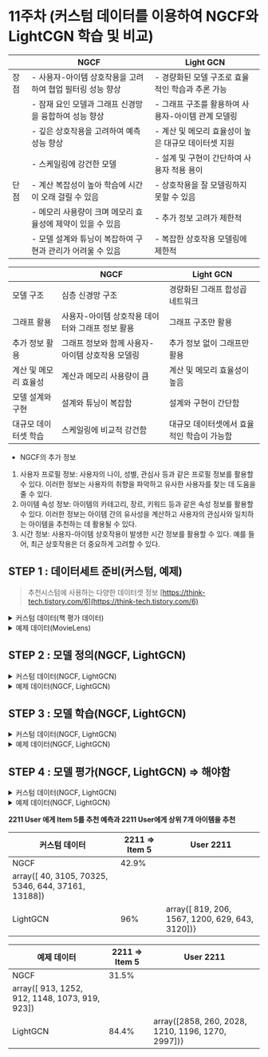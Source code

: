 # 11주차 (커스텀 데이터를 이용하여 NGCF와 LightCGN 학습 및 비교)

|  | NGCF | Light GCN |
| --- | --- | --- |
| 장점 | - 사용자-아이템 상호작용을 고려하여 협업 필터링 성능 향상 | - 경량화된 모델 구조로 효율적인 학습과 추론 가능 |
|  | - 잠재 요인 모델과 그래프 신경망을 융합하여 성능 향상 | - 그래프 구조를 활용하여 사용자-아이템 관계 모델링 |
|  | - 깊은 상호작용을 고려하여 예측 성능 향상 | - 계산 및 메모리 효율성이 높은 대규모 데이터셋 지원 |
|  | - 스케일링에 강건한 모델 | - 설계 및 구현이 간단하여 사용자 적용 용이 |
| 단점 | - 계산 복잡성이 높아 학습에 시간이 오래 걸릴 수 있음 | - 상호작용을 잘 모델링하지 못할 수 있음 |
|  | - 메모리 사용량이 크며 메모리 효율성에 제약이 있을 수 있음 | - 추가 정보 고려가 제한적 |
|  | - 모델 설계와 튜닝이 복잡하여 구현과 관리가 어려울 수 있음 | - 복잡한 상호작용 모델링에 제한적 |

|  | NGCF | Light GCN |
| --- | --- | --- |
| 모델 구조 | 심층 신경망 구조 | 경량화된 그래프 합성곱 네트워크 |
| 그래프 활용 | 사용자-아이템 상호작용 데이터와 그래프 정보 활용 | 그래프 구조만 활용 |
| 추가 정보 활용 | 그래프 정보와 함께 사용자-아이템 상호작용 모델링 | 추가 정보 없이 그래프만 활용 |
| 계산 및 메모리 효율성 | 계산과 메모리 사용량이 큼 | 계산 및 메모리 효율성이 높음 |
| 모델 설계와 구현 | 설계와 튜닝이 복잡함 | 설계와 구현이 간단함 |
| 대규모 데이터셋 학습 | 스케일링에 비교적 강건함 | 대규모 데이터셋에서 효율적인 학습이 가능함 |
- NGCF의 추가 정보
1. 사용자 프로필 정보: 사용자의 나이, 성별, 관심사 등과 같은 프로필 정보를 활용할 수 있다. 이러한 정보는 사용자의 취향을 파악하고 유사한 사용자를 찾는 데 도움을 줄 수 있다.
2. 아이템 속성 정보: 아이템의 카테고리, 장르, 키워드 등과 같은 속성 정보를 활용할 수 있다. 이러한 정보는 아이템 간의 유사성을 계산하고 사용자의 관심사와 일치하는 아이템을 추천하는 데 활용될 수 있다.
3. 시간 정보: 사용자-아이템 상호작용이 발생한 시간 정보를 활용할 수 있다. 예를 들어, 최근 상호작용은 더 중요하게 고려할 수 있다.


## STEP 1 : 데이터세트 준비(커스텀, 예제)

> 추천시스텀에 사용하는 다양한 데이터셋 정보
[https://think-tech.tistory.com/6](https://think-tech.tistory.com/6)
>

<details>
<summary> 커스텀 데이터(책 평가 데이터)  </summary>
<div markdown="1"> 

- **커스텀 데이터**

Book-Crossing 데이터셋은 책정보(제목, 작가 연도 등), 평점, 유저 정보(유저 id, age)로 구성된 책 추천 데이터세트로 kaggle에서 다운로드 가능하다.

[Book-Crossing Dataset](https://www.kaggle.com/datasets/somnambwl/bookcrossing-dataset)

```markdown
### 책 평가 데이터 정보
- Book : 책번호(International Standard Book Number), 
					제목, 작가, 출판년도, 출판사로 구성된 271379개의 데이터

- Users :User ID, 나이로 총 2개로 구성된 278859개의 데이터

- Ratings : User ID, 책번호, 평가 점수 3개로 구성된 1149780개의 데이터
```

- **커스텀 데이터 - 전처리**
1. NGCF와 LightGCN에는 평점 데이터만 필요함으로 Ragins.csv만 가져와서 처리한다.
2. 평가 점수가 0점인 데이터는 제거하며 이로인해 인덱스가 꼬이므로 인덱스를 다시 리셋해준다.
3. Ragins에 있는 유저와 아이템에 대한 인덱스를 처음부터 재정렬해준다.
4. NGCF와 Light GCN에서 요구하는 데이터로 변경하기 위해서 user, item, label의 형태로 변경
    
    <img width="280" alt="1" src="https://github.com/junyong1111/UROP/assets/79856225/ab790920-aa24-41ee-b779-819c1398fd7c">

    
    전처리가 끝난 Ragins 데이터
    

```python
ratings = pd.read_csv("/content/Ratings.csv", sep=';',encoding="latin-1")
ratings = ratings[ratings['Rating'] != 0] # rating이 0인 것은 제거
ratings.reset_index(drop=True, inplace=True) #-- 결측으로 인한 인덱스 리셋

ratings['User-ID'] = pd.factorize(ratings['User-ID'])[0]
ratings['ISBN'] = pd.factorize(ratings['ISBN'])[0]

#-- 데이터가 너무 커서 10000개의 데이터로 자르고 테스트 진행
data = ratings
# data = ratings.truncate(after=433670/2)
data.set_axis(labels=['user','item','label'],axis=1,inplace=True)
#-- 데이터 레이블은 user, item label으로 변경해줘야 random_split 가능하다.
data.head()
```

- **커스텀 데이터 - 학습 데이터 스플릿**
1. 학습데이터, 평가데이터, 테스트 데이터를 8:1:1 비율로 random_split
2. NGCF, LightGCN을 사용하기 위해서는 라이브러리에서 요구하는 **DatasetPure** 자료구조로 변경

—# DatasetPure는 딕셔너리 자료구조의 형태이며 다음과 같은 Key, Value값이 매핑되어 있다.

 DatasetPure.**n_users** ⇒ n개의 유저 데이터

 DatasetPure.**n_items** ⇒ n개의 아이템 데이터

```python
train_data, eval_data, test_data = random_split(data, multi_ratios=[0.8, 0.1, 0.1])
print("train_data is : ", train_data.shape)
print("eval_data  is : ", eval_data.shape)
print("test_data  is : ", test_data.shape)
"""
train_data is :  (346936, 3)
eval_data  is :  (25774, 3)
test_data  is :  (25672, 3)
"""
train_data, data_info = DatasetPure.build_trainset(train_data)
eval_data = DatasetPure.build_evalset(eval_data)
test_data = DatasetPure.build_testset(test_data)
print(data_info)  #n_users: 68291, n_items: 158953, data density: 0.0032 %
``` 

</div>
</details> 

<details>
<summary>예제 데이터(MovieLens) </summary>
<div markdown="1"> 

- **예제 데이터**

MovieLens 데이터셋은 영화(ID, 제목, 연도, 장르 등), 평점, 유저 정보(유저 id, 성별, age)로 구성된 영화 데이터셋으로 다양한 모델에서 사용하는 대표적인 데이터셋이다. 다양한 크기의 데이터가 있지만 예제에서는 100000개의 데이터셋을 사용

[MovieLens](https://grouplens.org/datasets/movielens/)

```markdown
###  영화 평가 데이터 정보

- 유저 : UserID, Gender, Age, Occupation, Zip-code

- 아이템(영화) : MovieID, Title, (Year), Genres(19가지)

- 평점 : UserID, MovieID, Rating(1~5), TimeStam
```

- **예제 데이터 - 전처리**
1. NGCF와 LightGCN에는 평점 데이터만 필요함으로 Raging 데이터만 가져와서 처리한다.
2. NGCF와 Light GCN에서 요구하는 데이터로 변경하기 위해서 user, item, labe, time의 형태로 변경

```python
#-- movies data
movie_data = pd.read_csv("/content/mydrive/MyDrive/UROP/DataSet/sample_movielens_rating.dat", 
										sep="::",
	                  names=["user", "item", "label", "time"])
```

- **예제 데이터 - 학습 데이터 스플릿**
1. 학습데이터, 평가데이터, 테스트 데이터를 8:1:1 비율로 random_split
2. NGCF, LightGCN을 사용하기 위해서는 라이브러리에서 요구하는 **DatasetPure** 자료구조로 변경

—# DatasetPure는 딕셔너리 자료구조의 형태이며 다음과 같은 Key, Value값이 매핑되어 있다.

 DatasetPure.**n_users** ⇒ n개의 유저 데이터

 DatasetPure.**n_items** ⇒ n개의 아이템 데이터

```python
# split whole data into three folds for training, evaluating and testing
movie_train_data, movie_eval_data, movie_test_data = random_split(movie_data, multi_ratios=[0.8, 0.1, 0.1])

movie_train_data, movie_data_info = DatasetPure.build_trainset(movie_train_data)
movie_eval_data = DatasetPure.build_evalset(movie_eval_data)
movie_test_data = DatasetPure.build_testset(movie_test_data)
print(movie_data_info)  # n_users: 5894, n_items: 3253, data sparsity: 0.4172 %
```

|  | 커스텀 데이터 | 예제 데이터 |
| --- | --- | --- |
| 유저 데이터  | 68291(명) | 5894(명) |
| 아이템 데이터 | 158953(개) | 3253(개) |
| 평가한 데이터 비율 | 0.0032(%) | 0.4172(%) |

</div>
</details> 

## STEP 2 : 모델 정의(NGCF, LightGCN)

<details>
<summary>커스텀 데이터(NGCF, LightGCN) </summary>
<div markdown="1">   

### NGCF

라이브러리에서 설명하는 NGCF의 인자들의 기본값은 다음과 같다.

```python
class libreco.algorithms.NGCF(
			task, data_info, loss_type='cross_entropy', 
			embed_size=16, n_epochs=20, lr=0.001, lr_decay=False, epsilon=1e-08, 
			amsgrad=False, reg=None, batch_size=256, num_neg=1, node_dropout=0.0, 
			message_dropout=0.0, hidden_units=(64, 64, 64), margin=1.0, 
			sampler='random', seed=42, device='cuda', lower_upper_bound=None
)
```

- task : 해당 알고리즘이 수행할 Task에 대한 인자이며 **NGCF는 오직 *ranking만 가능**하다.*
- data_info : 데이터 전처리에서 만들어준 data정보이며 라이브러리에서 원하는 자료구조이다.
- **loss_type** : *{'cross_entropy', 'focal', 'bpr', 'max_margin'}, 가 있으며 기본적으로는 'cross_entropy'가  설정되어 있으며 focal은 직접 만들 손실함수이며 정확도가 높다고 함*
- **embed_size** : 임베딩 사이즈에 대한 인자이며 기본값 16이며 **32**으로 변경하여 사용
- **n_epochs** : 트레이닝 epochs이며 **50**으로 변경하여 사용
- lr : 학습률
- lr_decay : 학습률 감쇠를 사용할 지 여부이며 기본값 False로 설정
- epsilon : 아담 옵티마이저의 수치 안정성을 향상시키기 위한 값으로 기본 값 1e-08 설정
- amsgrad : Adam(Adaptive Moment Estimation)의 개선 버전 사용 여부 기본 값 False 설정
- reg : Regularization이며 None으로 설정
- **batch_size** : 학습 배치 사이즈이며 기본값 256으로 하면 너무 25 에폭 학습 3시간 이상 소요 되므로 LightCGN과 마찬가지로 **2048**로 변경하여 설정
- num_neg : 각각의 Positive smaple에 대한 Negative smaple의 개수이며 기본값 1로 설정
- node_dropout : node의 드롭아웃 설정이며 기본값 0.0을 적용하여 드롭아웃 적용 안함
- message_dropout : message의 드롭아웃 설정이며 마찬가지로 적용 안함
- hidden_units : 임베딩 전파에서 사용하는 히든 레이어의 개수이며 반드시 **튜플 형태**로 전달
- margin : 최대 마진손실에 사용되는 마진값으로 기본 값 1설정
- sampler : *random', 'unconsumed', 'popular가 있으며 기본값인  random 샘플 적용*
    - *random : 무작위 샘플링*
    - *unconsumed : 대상 사용자가 소비하지 않은 아이템을 샘플링*
    - *popular : 인기있는 아이템을 negative하게 샘플링*
- lower_upper_bound : 하한 및 상한 평가점수를 제한할 수 있음, 기본값인 제한없음 설정

```python
ngcf = NGCF(
    task="ranking", 
    #-- task = NGCF 모델은 오직 ranking task만 가능하다.
    data_info=data_info,
    #-- data_info = 위에서 얻은 데이터의 정보
    loss_type="focal",
    #-- loss_type = {'cross_entropy', 'focal', 'bpr', 'max_margin'}, default: 'cross_entropy'}
    embed_size=32,
    #-- 임베딩의 벡터 사이즈
    n_epochs=50,
    lr=1e-3,
    batch_size=2048,
    epsilon=1e-08,
    num_neg=1,
    hidden_units=(64, 64, 64),
    margin=1.0, 
    sampler='random',
    #-- sampler ({'random', 'unconsumed', 'popular'}, default: 'random')
    seed=42,
    device="cuda",
)
```

### LightGCN

라이브러리에서 설명하는 LightGCN의 인자들의 기본값은 다음과 같다.

```python
class libreco.algorithms.LightGCN(
			task, data_info, loss_type='cross_entropy', 
			embed_size=16, n_epochs=20, lr=0.001, lr_decay=False, epsilon=1e-08, 
			amsgrad=False, reg=None, batch_size=256, num_neg=1, dropout_rate=0.0, 
			n_layers = 3, margin=1.0, 
			sampler='random', seed=42, device='cuda', lower_upper_bound=None
)
```

- task : 해당 알고리즘이 수행할 Task에 대한 인자이며 ***ranking으로 설정***
- data_info : 데이터 전처리에서 만들어준 data정보이며 라이브러리에서 원하는 자료구조이다.
- loss_type : *{'cross_entropy', 'focal', 'bpr', 'max_margin'}, 가 있으며 기본적으로는 'bpr'가  설정되어 있으며 기본값 설정*
- embed_size : 임베딩 사이즈에 대한 인자이며 기본값 16 설정
- **n_epochs** : 트레이닝 epochs이며 **50**으로 변경하여 사용
- lr : 학습률
- lr_decay : 학습률 감쇠를 사용할 지 여부이며 기본값 False로 설정
- epsilon : 아담 옵티마이저의 수치 안정성을 향상시키기 위한 값으로 기본 값 1e-08 설정
- amsgrad : Adam(Adaptive Moment Estimation)의 개선 버전 사용 여부 기본 값 False 설정
- reg : Regularization이며 None으로 설정
- **batch_size** : 학습 배치 사이즈이며 기본값 256으로 하면 너무 25 에폭 학습 3시간 이상 소요 되므로 LightCGN과 마찬가지로 **2048**로 변경하여 설정
- num_neg : 각각의 Positive smaple에 대한 Negative smaple의 개수이며 기본값 1로 설정
- dropout_rate : 노드가 드롭아웃 될 확률이며 기본값 0으로 설정
- n_layers : GCN 레이어의 개수이며 기본값 3으로 설정
- margin : 최대 마진손실에 사용되는 마진값으로 기본 값 1설정
- sampler : *random', 'unconsumed', 'popular가 있으며 기본값인  random 샘플 적용*
    - *random : 무작위 샘플링*
    - *unconsumed : 대상 사용자가 소비하지 않은 아이템을 샘플링*
    - *popular : 인기있는 아이템을 negative하게 샘플링*
- lower_upper_bound : 하한 및 상한 평가점수를 제한할 수 있음, 기본값인 제한없음 설정

```python
Books_lightgcn = LightGCN(
    task="ranking",
    data_info=data_info,
    loss_type="bpr",
    embed_size=16,
    n_epochs=50,
    lr=1e-3,
    batch_size=2048,
    num_neg=1,
    device="cuda",
)
```

</div>
</details>

<details>
<summary> 예제 데이터(NGCF, LightGCN) </summary>
<div markdown="1">  

### NGCF

라이브러리에서 설명하는 NGCF의 인자들의 기본값은 다음과 같다.

```python
class libreco.algorithms.NGCF(
			task, data_info, loss_type='cross_entropy', 
			embed_size=16, n_epochs=20, lr=0.001, lr_decay=False, epsilon=1e-08, 
			amsgrad=False, reg=None, batch_size=256, num_neg=1, node_dropout=0.0, 
			message_dropout=0.0, hidden_units=(64, 64, 64), margin=1.0, 
			sampler='random', seed=42, device='cuda', lower_upper_bound=None
)
```

- task : 해당 알고리즘이 수행할 Task에 대한 인자이며 **NGCF는 오직 *ranking만 가능**하다.*
- data_info : 데이터 전처리에서 만들어준 data정보이며 라이브러리에서 원하는 자료구조이다.
- **loss_type** : *{'cross_entropy', 'focal', 'bpr', 'max_margin'}, 가 있으며 기본적으로는 'cross_entropy'가  설정되어 있으며 focal은 직접 만들 손실함수이며 정확도가 높다고 함*
- **embed_size** : 임베딩 사이즈에 대한 인자이며 기본값 16이며 32으로 변경
- **n_epochs** : 트레이닝 epochs이며 **50**으로 변경하여 사용
- lr : 학습률
- lr_decay : 학습률 감쇠를 사용할 지 여부이며 기본값 False로 설정
- epsilon : 아담 옵티마이저의 수치 안정성을 향상시키기 위한 값으로 기본 값 1e-08 설정
- amsgrad : Adam(Adaptive Moment Estimation)의 개선 버전 사용 여부 기본 값 False 설정
- reg : Regularization이며 None으로 설정
- **batch_size** : 학습 배치 사이즈이며 기본값 256으로 하면 너무 25 에폭 학습 3시간 이상 소요 되므로 LightCGN과 마찬가지로 **2048**로 변경하여 설정
- num_neg : 각각의 Positive smaple에 대한 Negative smaple의 개수이며 기본값 1로 설정
- node_dropout : node의 드롭아웃 설정이며 기본값 0.0을 적용하여 드롭아웃 적용 안함
- message_dropout : message의 드롭아웃 설정이며 마찬가지로 적용 안함
- hidden_units : 임베딩 전파에서 사용하는 히든 레이어의 개수이며 반드시 **튜플 형태**로 전달
- margin : 최대 마진손실에 사용되는 마진값으로 기본 값 1설정
- sampler : *random', 'unconsumed', 'popular가 있으며 기본값인  random 샘플 적용*
    - *random : 무작위 샘플링*
    - *unconsumed : 대상 사용자가 소비하지 않은 아이템을 샘플링*
    - *popular : 인기있는 아이템을 negative하게 샘플링*
- lower_upper_bound : 하한 및 상한 평가점수를 제한할 수 있음, 기본값인 제한없음 설정

```python
movie_ngcf = NGCF(
    task="ranking", 
    #-- task = NGCF 모델은 오직 ranking task만 가능하다.
    data_info= movie_data_info,
    #-- data_info = 위에서 얻은 데이터의 정보
    loss_type="focal",
    #-- loss_type = {'cross_entropy', 'focal', 'bpr', 'max_margin'}, default: 'cross_entropy'}
    embed_size=32,
    #-- 임베딩의 벡터 사이즈
    n_epochs=50,
    lr=1e-3,
    batch_size=2048,
    epsilon=1e-08,
    num_neg=1,
    hidden_units=(64, 64, 64),
    margin=1.0, 
    sampler='random',
    #-- sampler ({'random', 'unconsumed', 'popular'}, default: 'random')
    seed=42,
    device="cuda",
)
```

### LightGCN

라이브러리에서 설명하는 LightGCN의 인자들의 기본값은 다음과 같다.

```python
class libreco.algorithms.LightGCN(
			task, data_info, loss_type='cross_entropy', 
			embed_size=16, n_epochs=20, lr=0.001, lr_decay=False, epsilon=1e-08, 
			amsgrad=False, reg=None, batch_size=256, num_neg=1, dropout_rate=0.0, 
			n_layers = 3, margin=1.0, 
			sampler='random', seed=42, device='cuda', lower_upper_bound=None
)
```

- task : 해당 알고리즘이 수행할 Task에 대한 인자이며 ***ranking으로 설정***
- data_info : 데이터 전처리에서 만들어준 data정보이며 라이브러리에서 원하는 자료구조이다.
- loss_type : *{'cross_entropy', 'focal', 'bpr', 'max_margin'}, 가 있으며 기본적으로는 'bpr'가  설정되어 있으며 기본값 설정*
- embed_size : 임베딩 사이즈에 대한 인자이며 기본값 16 설정
- **n_epochs** : 트레이닝 epochs이며 **50**으로 변경하여 사용
- lr : 학습률
- lr_decay : 학습률 감쇠를 사용할 지 여부이며 기본값 False로 설정
- epsilon : 아담 옵티마이저의 수치 안정성을 향상시키기 위한 값으로 기본 값 1e-08 설정
- amsgrad : Adam(Adaptive Moment Estimation)의 개선 버전 사용 여부 기본 값 False 설정
- reg : Regularization이며 None으로 설정
- **batch_size** : 학습 배치 사이즈이며 기본값 256으로 하면 너무 25 에폭 학습 3시간 이상 소요 되므로 LightCGN과 마찬가지로 **2048**로 변경하여 설정
- num_neg : 각각의 Positive smaple에 대한 Negative smaple의 개수이며 기본값 1로 설정
- dropout_rate : 노드가 드롭아웃 될 확률이며 기본값 0으로 설정
- n_layers : GCN 레이어의 개수이며 기본값 3으로 설정
- margin : 최대 마진손실에 사용되는 마진값으로 기본 값 1설정
- sampler : *random', 'unconsumed', 'popular가 있으며 기본값인  random 샘플 적용*
    - *random : 무작위 샘플링*
    - *unconsumed : 대상 사용자가 소비하지 않은 아이템을 샘플링*
    - *popular : 인기있는 아이템을 negative하게 샘플링*
- lower_upper_bound : 하한 및 상한 평가점수를 제한할 수 있음, 기본값인 제한없음 설정

```python
Movies_lightgcn = LightGCN(
    task="ranking",
    data_info= movie_data_info,
    loss_type="bpr",
    embed_size=16,
    n_epochs=50,
    lr=1e-3,
    batch_size=2048,
    num_neg=1,
    device="cuda",
)
```

</div>
</details> 

## STEP 3 : 모델 학습(NGCF, LightGCN)

<details>
<summary> 커스텀 데이터(NGCF, LightGCN) </summary>
<div markdown="1">   

### NGCF

라이브러리에서 설명하는 학습 함수의 인자들의 기본값은 다음과 같다.

```python
fit(
		train_data, neg_sampling, 
		verbose=1, shuffle=True, eval_data=None, 
		metrics=None, k=10, eval_batch_size=8192, 
		eval_user_num=None, num_workers=0
)
```

- train_data : 학습 데이터
- neg_sampling : 학습을 위한 negative 샘플링 여부
- verbose : 1보다 큰 값을 넣으면 학습 도중 학습에 대한 자세한 여부가 나옴
- shuffle : 학습 데이터 셔플
- eval_data : 평가를 위한 eval data사용 여부이며 평가 데이터를 넣어줘야 함
- metrics : 평가 지표 리스트
- K : 상위 몇 개의 데이터를 추천할지
- eval_batch_size : 평가 데이터 배치 사이즈
- eval_user_num : 평가할 사용자 수,  양수로 설정하면 평가 데이터에서 무작위로 사용자를 샘플링
- num_workers : 학습 데이터 로딩에 사용할 서브 프로세스 수입니다. 0은 멀티프로세싱보다 느린 메인 프로세스에서 데이터를 로드한다는 의미이며 기본 값 0 설정

```python
ngcf.fit(
    train_data,
    neg_sampling=True,
    verbose=1,
    #-- verbose가 1보다 크면 자세한 내용이 학습 중 프린트
    eval_data=eval_data,
    metrics=["loss", "roc_auc", "precision", "recall", "ndcg"],
)
```

### LightGCN

라이브러리에서 설명하는 LightGCN의 인자들의 기본값은 다음과 같다.

```python
fit(
		train_data, neg_sampling, verbose=1, shuffle=True, 
		eval_data=None, metrics=None, k=10, eval_batch_size=8192, 
		eval_user_num=None, num_workers=0)
```

- train_data : 학습 데이터
- neg_sampling : 학습을 위한 negative 샘플링 여부
- verbose : 1보다 큰 값을 넣으면 학습 도중 학습에 대한 자세한 여부가 나옴
- shuffle : 학습 데이터 셔플
- eval_data : 평가를 위한 eval data사용 여부이며 평가 데이터를 넣어줘야 함
- metrics : 평가 지표 리스트
- K : 상위 몇 개의 데이터를 추천할지
- eval_batch_size : 평가 데이터 배치 사이즈
- eval_user_num : 평가할 사용자 수,  양수로 설정하면 평가 데이터에서 무작위로 사용자를 샘플링
- num_workers : 학습 데이터 로딩에 사용할 서브 프로세스 수입니다. 0은 멀티프로세싱보다 느린 메인 프로세스에서 데이터를 로드한다는 의미이며 기본 값 0 설정

```python
Books_lightgcn.fit(
    train_data,
    neg_sampling=True,
    verbose=2,
    eval_data=eval_data,
    metrics=["loss", "roc_auc", "precision", "recall", "ndcg"],
)
```

</div>
</details>

<details>
<summary>예제 데이터(NGCF, LightGCN) </summary>
<div markdown="1">   

### NGCF

라이브러리에서 설명하는 학습 함수의 인자들의 기본값은 다음과 같다.

```python
fit(
		train_data, neg_sampling, 
		verbose=1, shuffle=True, eval_data=None, 
		metrics=None, k=10, eval_batch_size=8192, 
		eval_user_num=None, num_workers=0
)
```

- train_data : 학습 데이터
- neg_sampling : 학습을 위한 negative 샘플링 여부
- verbose : 1보다 큰 값을 넣으면 학습 도중 학습에 대한 자세한 여부가 나옴
- shuffle : 학습 데이터 셔플
- eval_data : 평가를 위한 eval data사용 여부이며 평가 데이터를 넣어줘야 함
- metrics : 평가 지표 리스트
- K : 상위 몇 개의 데이터를 추천할지
- eval_batch_size : 평가 데이터 배치 사이즈
- eval_user_num : 평가할 사용자 수,  양수로 설정하면 평가 데이터에서 무작위로 사용자를 샘플링
- num_workers : 학습 데이터 로딩에 사용할 서브 프로세스 수입니다. 0은 멀티프로세싱보다 느린 메인 프로세스에서 데이터를 로드한다는 의미이며 기본 값 0 설정

```python
movie_ngcf.fit(
    movie_train_data,
    neg_sampling=True,
    verbose=1,
    #-- verbose가 1보다 크면 자세한 내용이 학습 중 프린트
    eval_data=movie_eval_data,
    metrics=["loss", "roc_auc", "precision", "recall", "ndcg"],
)
```

### LightGCN

라이브러리에서 설명하는 LightGCN의 인자들의 기본값은 다음과 같다.

```python
fit(
		train_data, neg_sampling, verbose=1, shuffle=True, 
		eval_data=None, metrics=None, k=10, eval_batch_size=8192, 
		eval_user_num=None, num_workers=0)
```

- train_data : 학습 데이터
- neg_sampling : 학습을 위한 negative 샘플링 여부
- verbose : 1보다 큰 값을 넣으면 학습 도중 학습에 대한 자세한 여부가 나옴
- shuffle : 학습 데이터 셔플
- eval_data : 평가를 위한 eval data사용 여부이며 평가 데이터를 넣어줘야 함
- metrics : 평가 지표 리스트
- K : 상위 몇 개의 데이터를 추천할지
- eval_batch_size : 평가 데이터 배치 사이즈
- eval_user_num : 평가할 사용자 수,  양수로 설정하면 평가 데이터에서 무작위로 사용자를 샘플링
- num_workers : 학습 데이터 로딩에 사용할 서브 프로세스 수입니다. 0은 멀티프로세싱보다 느린 메인 프로세스에서 데이터를 로드한다는 의미이며 기본 값 0 설정

```python
Movies_lightgcn.fit(
    movie_train_data,
    neg_sampling=True,
    verbose=2,
    eval_data=movie_eval_data,
    metrics=["loss", "roc_auc", "precision", "recall", "ndcg"],
)
```

</div>
</details>

## STEP 4 : 모델 평가(NGCF, LightGCN) ⇒ 해야함

<details>
<summary> 커스텀 데이터(NGCF, LightGCN) </summary>
<div markdown="1">   

### NGCF

라이브러리에서 설명하는 evaluate 함수의 인자들의 기본값은 다음과 같다.

```python
evaluate(
    model=ngcf,
    data=test_data,
    neg_sampling=True,
    metrics=["loss", "roc_auc", "precision", "recall", "ndcg"],
)
```

- metrics
    
    - loss: 모델이 예측한 값과 실제 값의 차이를 측정하는 지표
    - ROC-AUC: 이진 분류 문제에서 많이 사용되는 평가지표
    - Precision: 모델이 추천한 상위 n개의 아이템 중 실제로 선호하는 아이템의 비율을 나타내는 지표
    - Recall: 실제 선호하는 아이템 중 모델이 추천한 상위 n개의 아이템의 비율을 나타내는 지표
    - NDCG: 추천 시스템에서 상위 n개의 추천 아이템이 실제 선호하는 아이템에 얼마나 가까운지 측정
    
    ```python
    - loss': 0.5198264936902364,
    - roc_auc': 0.8554520877989423,
    - precision': 0.003323974277692238,
    - recall': 0.015959115378586058,
    - ndcg': 0.015552468873683481}
    ```
    

**2211 User 에게 Item 5를 추천 예측과 2211 User에게 상위 7개 아이템을 추천**

```python
user_id = 2211
item_id = 5
# predict preference of user 2211 to item 5
print(ngcf.predict(user=user_id, item=item_id)[0]*100)
# recommend 7 items for user 2211
arr = ngcf.recommend_user(user=user_id, n_rec=7).get(user_id)
```

```python
42.98396408557892
array([   40,  3105, 70325,  5346,   644, 37161, 13188])

#-- 임베딩 레이어를 32로 증가 + 크로스 엔트로피 사용
85.98052859306335
array([  33, 1567,  644, 2542, 2551, 1782, 2540]
""'
40    Miss Zukas and the Raven's Dance
Name: Title, dtype: object
3105    Transvergence
Name: Title, dtype: object
70325    Sophocles Papas: The Guitar, His Life
Name: Title, dtype: object
5346    A New Song (Mitford Years (Paperback))
Name: Title, dtype: object
644    Out of the Deep I Cry : A Clare Fergusson/Russ...
Name: Title, dtype: object
37161    Tears of the Night Sky (Dragonlance Chaos Wars...
Name: Title, dtype: object
13188    The Ark
Name: Title, dtype: object
"""
```

### LightGCN

라이브러리에서 설명하는 LightGCN evaluate의 인자들의 기본값은 다음과 같다.

```python
evaluate(
    model=Books_lightgcn,
    data=test_data,
    neg_sampling=True,
    metrics=["loss", "roc_auc", "precision", "recall", "ndcg"],
)
```

- loss: 모델이 예측한 값과 실제 값의 차이를 측정하는 지표
- ROC-AUC: 이진 분류 문제에서 많이 사용되는 평가지표
- Precision: 모델이 추천한 상위 n개의 아이템 중 실제로 선호하는 아이템의 비율을 나타내는 지표
- Recall: 실제 선호하는 아이템 중 모델이 추천한 상위 n개의 아이템의 비율을 나타내는 지표
- NDCG: 추천 시스템에서 상위 n개의 추천 아이템이 실제 선호하는 아이템에 얼마나 가까운지 측정

```python
- 'loss': 0.7724095080219578,
- 'roc_auc': 0.8023822472142028,
- 'precision': 0.003142831265283942,
- 'recall': 0.015095409642973187,
- 'ndcg': 0.01568260847208047}
User 2211에게 아이템 5를 추천한 결과
- 96.57081961631775
- {2211: array([ 819,  206, 1567, 1200,  629,  643, 3120])}
```

</div>
</details>

<details>
<summary> 예제 데이터(NGCF, LightGCN) </summary>
<div markdown="1">   

### NGCF

라이브러리에서 설명하는 evaluate 함수의 인자들의 기본값은 다음과 같다.

```python
evaluate(
    model=movie_ngcf,
    data=movie_test_data,
    neg_sampling=True,
    metrics=["loss", "roc_auc", "precision", "recall", "ndcg"],
)
```

- metrics
    
    - loss: 모델이 예측한 값과 실제 값의 차이를 측정하는 지표
    - ROC-AUC: 이진 분류 문제에서 많이 사용되는 평가지표
    - Precision: 모델이 추천한 상위 n개의 아이템 중 실제로 선호하는 아이템의 비율을 나타내는 지표
    - Recall: 실제 선호하는 아이템 중 모델이 추천한 상위 n개의 아이템의 비율을 나타내는 지표
    - NDCG: 추천 시스템에서 상위 n개의 추천 아이템이 실제 선호하는 아이템에 얼마나 가까운지 측정
    
    ```python
    - 'loss': 0.5240759073181087,
    - 'roc_auc': 0.8248748577474521,
    -'precision': 0.007502708559046588,
    - 'recall': 0.03739828759936866,
    - 'ndcg': 0.03341032193692315}
    ```
    

**2211 User 에게 Item 5를 추천 예측과 2211 User에게 상위 7개 아이템을 추천**

```python
user_id = 2211
item_id = 5
# predict preference of user 2211 to item 110
print(movie_ngcf.predict(user=user_id, item=item_id)[0]*100)
# recommend 7 items for user 2211
arr = movie_ngcf.recommend_user(user=user_id, n_rec=7).get(user_id)
arr
```

```python
38.170212507247925
array([1234,  913,  969,  919, 1270, 2396, 1230])
```

### LightGCN

라이브러리에서 설명하는 LightGCN evaluate의 인자들의 기본값은 다음과 같다.

```python
evaluate(
    model=Movies_lightgcn,
    data=movie_test_data,
    neg_sampling=True,
    metrics=["loss", "roc_auc", "precision", "recall", "ndcg"],
)
```

- loss: 모델이 예측한 값과 실제 값의 차이를 측정하는 지표
- ROC-AUC: 이진 분류 문제에서 많이 사용되는 평가지표
- Precision: 모델이 추천한 상위 n개의 아이템 중 실제로 선호하는 아이템의 비율을 나타내는 지표
- Recall: 실제 선호하는 아이템 중 모델이 추천한 상위 n개의 아이템의 비율을 나타내는 지표
- NDCG: 추천 시스템에서 상위 n개의 추천 아이템이 실제 선호하는 아이템에 얼마나 가까운지 측정

```python
- eval log_loss: 0.7936
- eval roc_auc: 0.7750
- eval precision@10: 0.0079
- eval recall@10: 0.0379
- eval ndcg@10: 0.0386

User 2211에게 아이템 5를 추천한 결과
- 84.41452383995056
- {2211: array([2858,  260, 2028, 1210, 1196, 1270, 2997])}
```

</div>
</details>

**2211 User 에게 Item 5를 추천 예측과 2211 User에게 상위 7개 아이템을 추천**

| 커스텀 데이터 | 2211 ⇒ Item 5 | User 2211 |
| --- | --- | --- |
| NGCF | 42.9%
 | array([  40,  3105, 70325,  5346,   644, 37161, 13188]) |
| LightGCN | 96% | array([ 819,  206, 1567, 1200,  629,  643, 3120])} |

| 예제 데이터 | 2211 ⇒ Item 5 | User 2211 |
| --- | --- | --- |
| NGCF | 31.5%
 | array([ 913, 1252,  912, 1148, 1073,  919,  923]) |
| LightGCN | 84.4% | array([2858,  260, 2028, 1210, 1196, 1270, 2997])} |

<!-- 
<details>
<summary>  </summary>
<div markdown="1">   

</div>
</details> -->